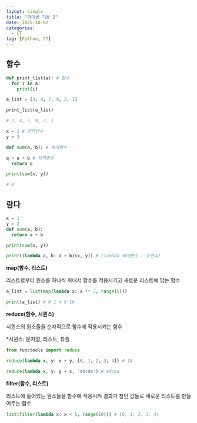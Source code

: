 ```yaml
---
layout: single
title: "파이썬 기본 2"
date: 2025-10-02
categories:
  - CT
tag: [Python, CT]
---
```

 
## 함수

```python
def print_list(a): # 함수
  for i in a: 
    print(i)

a_list = [3, 4, 7, 9, 2, 1]

print_list(a_list)

# 3, 4, 7, 9, 2, 1

x = 1 # 전역변수
y = 3

def sum(a, b): # 매개변수

q = a + b # 지역변수
  return q

print(sum(x, y))

# 4
```

## 람다

```python
x = 1
y = 2
def sum(a, b): 
  return a + b

print(sum(x, y))

print((lambda a, b: a + b)(x, y)) # (lambda 매개변수 : 표현식)
```

**map(함수, 리스트)**

리스트로부터 원소를 하나씩 꺼내서 함수를 적용시키고 새로운 리스트에 담는 함수

```python
a_list = list(map(lambda x: x ** 2, range(5)))

print(a_list) # 0 1 4 9 16
```

**reduce(함수, 시퀸스)**   

시퀸스의 원소들을 순차적으로 함수에 적용시키는 함수

*시퀸스: 문자열, 리스트, 튜플


```python
from functools import reduce

reduce(lambda x, y: x + y, [0, 1, 2, 3, 4]) # 10

reduce(lambda x, y: y + x, 'abcde') # edcba
```

**filter(함수, 리스트)**

리스트에 들어있는 원소들을 함수에 적용시켜 결과가 참인 값들로 새로운 리스트를 만들어주는 함수

```python
list(filter(lambda x: x < 5, range(10))) # [0, 1, 2, 3, 4]
```


